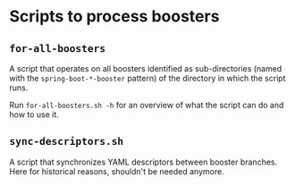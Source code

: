# Scripts to process boosters

## `for-all-boosters`

A script that operates on all boosters identified as sub-directories (named with the `spring-boot-*-booster` pattern) of the directory in which the script runs. 

Run `for-all-boosters.sh -h` for an overview of what the script can do and how to use it. 

## `sync-descriptors.sh`

A script that synchronizes YAML descriptors between booster branches. Here for historical reasons, shouldn't be needed anymore.
